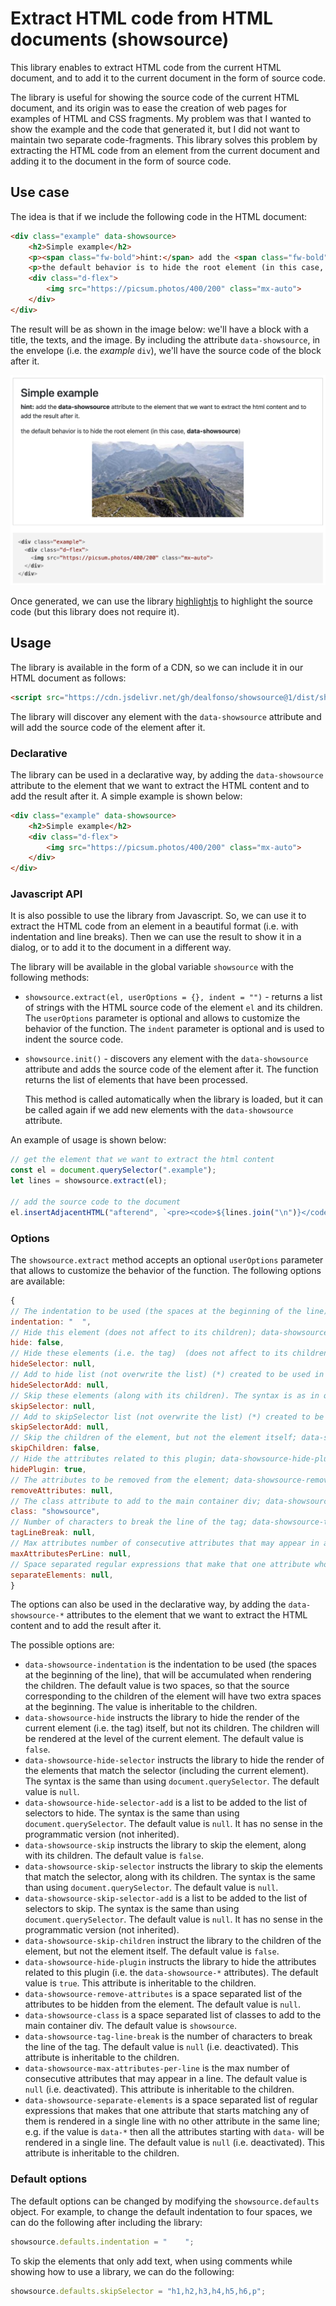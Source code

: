 # Extract HTML code from HTML documents (showsource)

This library enables to extract HTML code from the current HTML document, and to add it to the current document in the form of source code.

The library is useful for showing the source code of the current HTML document, and its origin was to ease the creation of web pages for examples of HTML and CSS fragments. My problem was that I wanted to show the example and the code that generated it, but I did not want to maintain two separate code-fragments. This library solves this problem by extracting the HTML code from an element from the current document and adding it to the document in the form of source code.

## Use case

The idea is that if we include the following code in the HTML document:

```html
<div class="example" data-showsource>
    <h2>Simple example</h2>
    <p><span class="fw-bold">hint:</span> add the <span class="fw-bold">data-showsource</span> attribute to the element that we want to extract the html content and to add the result after it.</p>
    <p>the default behavior is to hide the root element (in this case, <span class="fw-bold">data-showsource</span>)</p>
    <div class="d-flex">
        <img src="https://picsum.photos/400/200" class="mx-auto">
    </div>
</div>
```

The result will be as shown in the image below: we'll have a block with a title, the texts, and the image. By including the attribute `data-showsource`, in the envelope (i.e. the _example_ `div`), we'll have the source code of the block after it.

![Simple example](img/example.png)

Once generated, we can use the library [highlightjs](https://highlightjs.org/) to highlight the source code (but this library does not require it).

## Usage

The library is available in the form of a CDN, so we can include it in our HTML document as follows:

```html
<script src="https://cdn.jsdelivr.net/gh/dealfonso/showsource@1/dist/showsource.min.js"></script>
```

The library will discover any element with the `data-showsource` attribute and will add the source code of the element after it.

### Declarative

The library can be used in a declarative way, by adding the `data-showsource` attribute to the element that we want to extract the HTML content and to add the result after it. A simple example is shown below:

```html
<div class="example" data-showsource>
    <h2>Simple example</h2>
    <div class="d-flex">
        <img src="https://picsum.photos/400/200" class="mx-auto">
    </div>
</div>
```

### Javascript API

It is also possible to use the library from Javascript. So, we can use it to extract the HTML code from an element in a beautiful format (i.e. with indentation and line breaks). Then we can use the result to show it in a dialog, or to add it to the document in a different way.

The library will be available in the global variable `showsource` with the following methods:
- `showsource.extract(el, userOptions = {}, indent = "")` - returns a list of strings with the HTML source code of the element `el` and its children. The `userOptions` parameter is optional and allows to customize the behavior of the function. The `indent` parameter is optional and is used to indent the source code.

- `showsource.init()` - discovers any element with the `data-showsource` attribute and adds the source code of the element after it. The function returns the list of elements that have been processed.

    This method is called automatically when the library is loaded, but it can be called again if we add new elements with the `data-showsource` attribute.

An example of usage is shown below:

```javascript
// get the element that we want to extract the html content
const el = document.querySelector(".example");
let lines = showsource.extract(el);

// add the source code to the document
el.insertAdjacentHTML("afterend", `<pre><code>${lines.join("\n")}</code></pre>`);
```

### Options

The `showsource.extract` method accepts an optional `userOptions` parameter that allows to customize the behavior of the function. The following options are available:

```javascript
{
// The indentation to be used (the spaces at the beginning of the line)
indentation: "  ",
// Hide this element (does not affect to its children); data-showsource-hide or data-showsource-hide="true" to hide the element
hide: false,
// Hide these elements (i.e. the tag)  (does not affect to its children). The syntax is as in querySelector; data-showsource-hide-selector="h1,h2,h3,h4,h5,h6,p" to hide the child elements that match these selectors
hideSelector: null,
// Add to hide list (not overwrite the list) (*) created to be used in the declarative version in the data-showsource-hide-elements-add; has no sense in the programmatic version (not inherited)
hideSelectorAdd: null,
// Skip these elements (along with its children). The syntax is as in querySelector; data-showsource-skip-selector="h1,h2,h3,h4,h5,h6,p" to skip the element that match these selectors
skipSelector: null,
// Add to skipSelector list (not overwrite the list) (*) created to be used in the declarative version in the data-showsource-skip-selector-add; has no sense in the programmatic version (not inherited)
skipSelectorAdd: null,
// Skip the children of the element, but not the element itself; data-showsource-skip-children="true" or simply data-showsource-skip-children to skip the children
skipChildren: false,
// Hide the attributes related to this plugin; data-showsource-hide-plugin="true" or simply data-showsource-hide-plugin to hide the attributes related to this plugin
hidePlugin: true,
// The attributes to be removed from the element; data-showsource-remove-attributes="class style" to remove these attributes from the element
removeAttributes: null,
// The class attribute to add to the main container div; data-showsource-class="showsource myclass" to add the classes "showsource" and "myclass" to the main container div
class: "showsource",
// Number of characters to break the line of the tag; data-showsource-tag-line-break="80" to break the tag in a new line if the tag is longer than 80 characters
tagLineBreak: null,
// Max attributes number of consecutive attributes that may appear in a line; data-showsource-max-attributes-per-line="3" to break the attributes in a new line if there are more than 3 attributes in a row
maxAttributesPerLine: null,
// Space separated regular expressions that make that one attribute whose start matches any of them is rendered in a single line (i.e. no other attribute is rendered in the same line); e.g. if the value is data-* then all the attributes starting with data- will be rendered in a single line
separateElements: null, 
}
```

The options can also be used in the declarative way, by adding the `data-showsource-*` attributes to the element that we want to extract the HTML content and to add the result after it.

The possible options are:
- `data-showsource-indentation` is the indentation to be used (the spaces at the beginning of the line), that will be accumulated when rendering the children. The default value is two spaces, so that the source corresponding to the children of the element will have two extra spaces at the beginning. The value is inheritable to the children.
- `data-showsource-hide` instructs the library to hide the render of the current element (i.e. the tag) itself, but not its children. The children will be rendered at the level of the current element. The default value is `false`.
- `data-showsource-hide-selector` instructs the library to hide the render of the elements that match the selector (including the current element). The syntax is the same than using `document.querySelector`. The default value is `null`.
- `data-showsource-hide-selector-add` is a list to be added to the list of selectors to hide. The syntax is the same than using `document.querySelector`. The default value is `null`. It has no sense in the programmatic version (not inherited).
- `data-showsource-skip` instructs the library to skip the element, along with its children. The default value is `false`.
- `data-showsource-skip-selector` instructs the library to skip the elements that match the selector, along with its children. The syntax is the same than using `document.querySelector`. The default value is `null`.
- `data-showsource-skip-selector-add` is a list to be added to the list of selectors to skip. The syntax is the same than using `document.querySelector`. The default value is `null`. It has no sense in the programmatic version (not inherited).
- `data-showsource-skip-children` instruct the library to the children of the element, but not the element itself. The default value is `false`.
- `data-showsource-hide-plugin` instructs the library to hide the attributes related to this plugin (i.e. the `data-showsource-*` attributes). The default value is `true`. This attribute is inheritable to the children.
- `data-showsource-remove-attributes` is a space separated list of the attributes to be hidden from the element. The default value is `null`.
- `data-showsource-class` is a space separated list of classes to add to the main container div. The default value is `showsource`.
- `data-showsource-tag-line-break` is the number of characters to break the line of the tag. The default value is `null` (i.e. deactivated). This attribute is inheritable to the children.
- `data-showsource-max-attributes-per-line` is the max number of consecutive attributes that may appear in a line. The default value is `null` (i.e. deactivated). This attribute is inheritable to the children.
- `data-showsource-separate-elements` is a space separated list of regular expressions that makes that one attribute that starts matching any of them is rendered in a single line with no other attribute in the same line; e.g. if the value is `data-*` then all the attributes starting with `data-` will be rendered in a single line. The default value is `null` (i.e. deactivated). This attribute is inheritable to the children.

### Default options

The default options can be changed by modifying the `showsource.defaults` object. For example, to change the default indentation to four spaces, we can do the following after including the library:

```javascript
showsource.defaults.indentation = "    ";
```

To skip the elements that only add text, when using comments while showing how to use a library, we can do the following:

```javascript
showsource.defaults.skipSelector = "h1,h2,h3,h4,h5,h6,p";
```